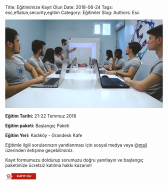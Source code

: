Title: Eğitimimize Kayıt Olun
Date: 2018-06-24
Tags: esc,eflatun,security,egitim
Category: Eğitimler
Slug: 
Authors: Esc


![pic](/images/pic1.jpeg)

**Eğitim Tarihi:** 21-22 Temmuz 2018

**Eğitim paketi:** Başlangıç Paketi

**Eğitim Yeri:** Kadıköy - Grandesk Kafe


Eğitimle ilgili sorularınızın yanıtlanması için sosyal medya veya @[mail](siber@eflatunakademi.com) üzerinden iletişime geçebilirsiniz.

Kayıt formumuzu doldurup sorumuzu doğru yanıtlayın ve başlangıç paketimize ücretsiz katılma hakkı kazanın!



[<img src="https://github.com/eflatunakademi/eflatunakademi.github.io/blob/source/images/kayit.png" width="100px;"/>](https://goo.gl/forms/ugnUQhSWdOXgzTgJ2)
